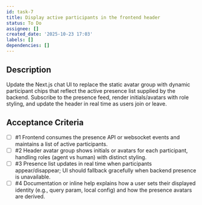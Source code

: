 ```yaml
---
id: task-7
title: Display active participants in the frontend header
status: To Do
assignee: []
created_date: '2025-10-23 17:03'
labels: []
dependencies: []
---
```


## Description

<!-- SECTION:DESCRIPTION:BEGIN -->
Update the Next.js chat UI to replace the static avatar group with dynamic participant chips that reflect the active presence list supplied by the backend. Subscribe to the presence feed, render initials/avatars with role styling, and update the header in real time as users join or leave.
<!-- SECTION:DESCRIPTION:END -->

## Acceptance Criteria
<!-- AC:BEGIN -->
- [ ] #1 Frontend consumes the presence API or websocket events and maintains a list of active participants.
- [ ] #2 Header avatar group shows initials or avatars for each participant, handling roles (agent vs human) with distinct styling.
- [ ] #3 Presence list updates in real time when participants appear/disappear; UI should fallback gracefully when backend presence is unavailable.
- [ ] #4 Documentation or inline help explains how a user sets their displayed identity (e.g., query param, local config) and how the presence avatars are derived.
<!-- AC:END -->
